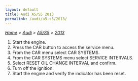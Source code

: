```yaml
---
layout: default
title: Audi A5/S5 2013
permalink: /audi/a5-s5/2013/
---
```

[*Home*](/) > [*Audi*](/audi/) > [*A5/S5*](/audi/a5-s5/) > [*2013*](/audi/a5-s5/2013/)

1. Start the engine.
2. Press the CAR button to access the service menu.
3. From the CAR menu select CAR SYSTEMS.
4. From the CAR SYSTEMS menu select SERVICE INTERVALS.
5. Select RESET OIL CHANGE INTERVAL and confirm.
6. Turn off the ignition.
7. Start the engine and verify the indicator has been reset.
